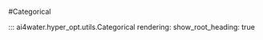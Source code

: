 #Categorical 

::: ai4water.hyper_opt.utils.Categorical 
    rendering:
        show_root_heading: true